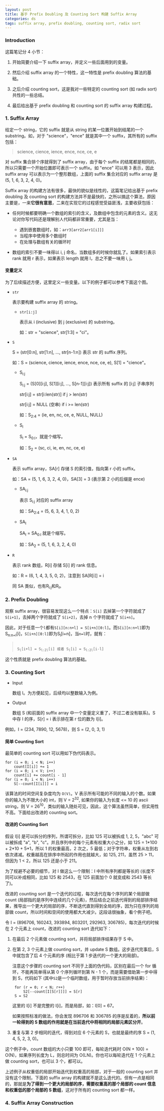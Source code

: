 ```yaml
---
layout: post
title: 基于 Prefix Doubling 及 Counting Sort 构建 Suffix Array
categories: ds
tags: suffix array, prefix doubling, counting sort, radix sort
---
```


### Introduction

这篇笔记分 4 小节：

1. 开始简要介绍一下 suffix array，并定义一些后面用到的变量。

2. 然后介绍 suffix array 的一个特性，这一特性是 prefix doubling 算法的基础。

3. 之后介绍 counting sort，这是我对一些特定的 counting sort (如 radix sort) 共性的一些总结。

4. 最后给出基于 prefix doubling 和 counting sort 的 suffix array 构建过程。

### 1. Suffix Array

给定一个 string，它的 suffix 就是从 string 的某一位置开始到结尾的一个 substring。如，对于 "science"，"ence" 就是其中一个 suffix，其所有的 suffix 包括：

> science, cience, ience, ence, nce, ce, e

对 suffix 集合排个序就得到了 suffix array，由于每个 suffix 的结尾都是相同的，所以只需要一个开始位置即可表示一个 suffix。如 "ence" 可以用 3 表示，因此 suffix array 可以表示为一个整形数组，上面的 suffix 集合对应的 suffix array 是 (5, 1, 6, 3, 2, 4, 0)。

<object data="/resource/SA/science_SA.svg" type="image/svg+xml" class="blkcenter"></object>

Suffix array 的构建方法有很多，最快的貌似是线性的，这篇笔记给出基于 prefix doubling 及 counting sort 的构建方法并不是最快的，之所以搞这个算法，原因主要是，一来**它很有意思**，二来在实现它的过程感觉受益匪浅，主要收获包括：

* 任何时候都要明确一个数组的索引的含义，及数组中包含的元素的含义。这无论对你写代码还是理解别人代码都非常重要，尤其是当：

  * 遇到嵌套数组时，如：`arr3[arr2[arr1[i]]]`
  * 当程序中使用多个数组时
  * 在处理与数组有关的循环时

* 数组的索引不要一味得以 i, j 命名，当数组多的时候你就乱了。如果索引表示 rank 就用 r 表示，如果表示 length 就用 l，总之不要一味用 i, j。

#### 变量定义

为了后续描述方便，这里定义一些变量。以下的例子都可以参考下面这个图。

<object data="/resource/SA/SA_variable_example.svg" type="image/svg+xml" class="blkcenter"></object>

* `str`

    表示要构建 suffix array 的 string。

    - `str[i:j]`

        表示从 i (inclusive) 到 j (exclusive) 的 substring。
        
        如：str = "science", str[1:3] = "ci"。

* `S`

    S = (str[0:n], str[1:n], ..., str[n-1:n]) 表示 str 的 suffix 序列。
    
    如：S = (science, cience, ience, ence, nce, ce, e), S[1] = "cience"。

    + <span class="code">S<sub>i:j</sub></span>

        S<sub>i:j</sub> = (S[0][i:j], S[1][i:j], ..., S[n-1][i:j]) 表示所有 suffix 的 [i:j] 子串序列

        str[i:j] = str[i:len(str)] if j > len(str)

        str[i:j] = NULL (空串) if i >= len(str)

        如：S<sub>2:4</sub> = (ie, en, nc, ce, e, NULL, NULL)

    + <span class="code">S<sub>l</sub></span>
  
        S<sub>l</sub> = S<sub>0:l</sub>，就是个缩写。

        如：S<sub>2</sub> = (sc, ci, ie, en, nc, ce, e)

* `SA`

    表示 suffix array，SA[r] 存储 S 的索引值，指向第 r 小的 suffix。

    如：SA = (5, 1, 6, 3, 2, 4, 0)，SA[3] = 3 (表示第 2 小的后缀是 ence)

    + <span class="code">SA<sub>i:j</sub></span>

        表示 S<sub>i:j</sub> 对应的 suffix array

        如：SA<sub>2:4</sub> = (5, 6, 3, 4, 1, 0, 2)

    + <span class="code">SA<sub>l</sub></span>

        SA<sub>l</sub> = SA<sub>0:l</sub> 就是个缩写。

        如：SA<sub>2</sub> = (5, 1, 6, 3, 2, 4, 0)
        
* `R`
    
    表示 rank 数组，R[i] 存储 S[i] 的 rank 信息。

    如：R = (6, 1, 4, 3, 5, 0, 2)，注意到 SA[R[i]] = i

    同 SA 类似，也有<span class="code">R<sub>i:j</sub></span>和<span class="code">R<sub>l</sub></span>。

### 2. Prefix Doubling

观察 suffix array，很容易发现这么一个特点：`S[i]` 去掉第一个字符就成了 `S[i+1]`，去掉两个字符就成了 `S[i+2]`，去掉 n 个字符就成了 `S[i+n]`。

<object data="/resource/SA/prefix_equal.svg" type="image/svg+xml" class="blkcenter"></object>

因此，对于任意一个`l`都有`S[i][n:n+l] = S[i+n][0:l]`。而`S[i][n:n+l]`即为<span class="code">S<sub>n:n+l</sub>[i]</span>，`S[i+n][0:l]`即为<span class="code">S<sub>l</sub>[i+n]</span>，当`n=l`时，就有：

<blockquote>
<code>
S<sub>l</sub>[i+l] = S<sub>l:2l</sub>[i] 或者 S<sub>l</sub>[i] = S<sub>l:2l</sub>[i-l]
</code>
</blockquote>

这个性质就是 prefix doubling 算法的基础。

### 3. Counting Sort

* Input

  数组 I。为方便起见，后续均以整数输入为例。

* Output

  数组 S (和前面的 suffix array 中一个变量定义重了，不过二者没有联系)。S 中存 I 的序，S[r] = i 表示排在第 r 位的数为 I[i]。

例如，I = (234, 7890, 12, 5678)，则 S = (2, 0, 3, 1)

#### 简单 Counting Sort

最简单的 counting sort 可以用如下伪代码表示。

    for (i = 0; i < N; i++)
        count[I[i]] += 1
    for (i = 0; i < V; i++)
        count[i] += count[i - 1]
    for (i = 0; i < N; i++)
        S[--count[I[i]]] = i

该算法的时间空间复杂度均为 `O(V)`。V 表示所有可能的不同的输入的个数。如果你的输入为不限大小的 int，则 V = 2<sup>32</sup>, 如果你的输入为长度 <= 10 的 ascii string，则 V = 26<sup>10</sup>，类似的输入随处可见，因此，这个算法虽然简单，但实用性不高。下面给出改进的 counting sort。

#### 改进的 Counting Sort

假设 I[i] 是可以拆分的序列，所谓可拆分，比如 125 可以被拆成 1, 2, 5，"abc" 可以被拆成 "a", "b", "c"。并且序列中的每个元素有权重大小之分，如 125 = 1\*100 + 2\*10 + 5\*1，所以 1 的权重最高，2 次之，5 最低；对于字符串，权重从左到右依次递减。权重越高在排序中所起的作用也就越大，如 125, 211，虽然 25 > 11，但因为 1 < 2，所以 125 还是小于 211。

为了规避不必要的细节，对 I 做这么一个限制：I 中所有序列都是等长的 (长度不同可以补成相同，比如 125 和 2543，在 125 前面加个 0 就变成和 2543 等长了)。

改进的 counting sort 是一个迭代的过程，每次迭代在每个序列的某个局部做 count (局部指的是序列中连续的几个元素)，然后结合之前迭代得到的局部排序结果，推导出一个更大的局部的序，不断迭代直到得到全局的序，因为只在序列的局部做 count，所以时间和空间的使用都大大减少。这段话很抽象，看个例子吧。

令 I = (896706, 160243, 393894, 803201, 292963, 306785)，每次迭代的时候在 2 个元素上 count，改进的 counting sort 迭代如下：

1. 在最后 2 个元素做 counting sort，并将局部排序结果存于 S 中。

   <object data="/resource/SA/first_iter.svg" type="image/svg+xml"></object>

2. 在第 2, 3 个元素上做 counting sort，并 update S 数组。这步迭代完事后，S 中就包含了后 4 个元素的序 (相比于第 1 步迭代的一个更大的局部)。

   <object data="/resource/SA/second_iter.svg" type="image/svg+xml"></object>

   注意这个步骤的 counting sort 不同于上面的伪代码，区别在最后一个 for 循环，不能再简单得从第 0 个序列循环到第 N - 1 个，而是需要借助第一步中得到 S，代码如下 (其中`S2`是一个临时数组，用于暂时存放当前排序结果)：

        for (r = 0; r < N; r++)
            S2[--count[I[S[r]]]] = S[r]
        S = S2

   这里的 I[i] 不是完整的 I[i]，而是局部，如：I[0] = 67。

   如果按照标准的做法，你会发现 896706 和 306785 的序是反着的，**所以前一轮得到的 S 数组的作用就是在当前迭代中将相同的局部元素区分开**。

3. 重复与第 2 步相同的迭代，得到对应 6 个元素的 S，也就是最终的序 S = (1, 4, 5, 2, 3, 0)。

这个例子中，count 数组的大小只要 100 即可，每轮迭代耗时 O(N + 100) = O(N)，如果序列长度为 L，则总时间为 O(LN)。你也可以每轮迭代在 1 个元素上做 counting sort，也可以 3 个，都可以。

上述例子从权重低的局部开始迭代到权重高的局部，对于一般的 counting sort 并没有这个限制，下面的 suffix array 的构建就不是这么迭代的。但有一点是相同的，那就是**为了得到一个更大的局部的序，需要权重高的那个局部的 count 信息和权重低的那个局部的 S 数组**，这对于所有的 counting sort 都一样。

### 4. Suffix Array Construction


